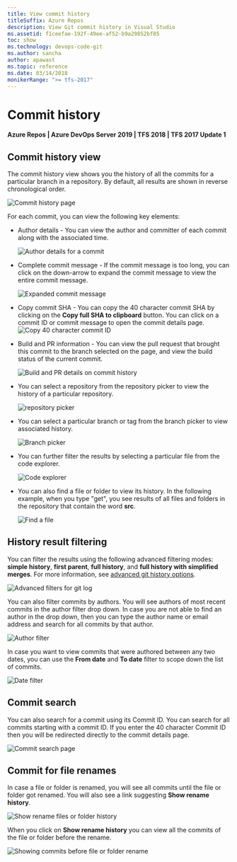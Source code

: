 ```yaml
---
title: View commit history
titleSuffix: Azure Repos
description: View Git commit history in Visual Studio
ms.assetid: f1ceefae-192f-49ee-af52-b9a29852bf85
toc: show
ms.technology: devops-code-git
ms.author: sancha
author: apawast
ms.topic: reference
ms.date: 03/14/2018
monikerRange: ">= tfs-2017"
---
```


# Commit history

#### Azure Repos | Azure DevOps Server 2019 | TFS 2018 | TFS 2017 Update 1

## Commit history view

The commit history view shows you the history of all the commits for a particular branch in a repository. By default, all results are shown in reverse chronological order.

![Commit history page](media/commit-history/1-CommitHistory.png)

For each commit, you can view the following key elements:

- Author details - You can view the author and committer of each commit along with the associated time.

  ![Author details for a commit](media/commit-history/2-AuthorDetails.png)

- Complete commit message - If the commit message is too long, you can click on the down-arrow to expand the commit message to view the entire commit message.

  ![Expanded commit message](media/commit-history/3-CommitMessage.png)

- Copy commit SHA - You can copy the 40 character commit SHA by clicking on the **Copy full SHA to clipboard** button. You can click on a commit ID or commit message to open the commit details page.
  ![Copy 40 character commit ID](media/commit-history/4-CopyCommitSHA.png)
- Build and PR information - You can view the pull request that brought this commit to the branch selected on the page, and view the build status of the current commit.

  ![Build and PR details on commit history](media/commit-history/5-BuildandPRInfo.png)

- You can select a repository from the repository picker to view the history of a particular repository.

  ![repository picker](media/commit-history/6-RepoPicker.png)

- You can select a particular branch or tag from the branch picker to view associated history.

  ![Branch picker](media/commit-history/7-BranchPicker.png)

- You can further filter the results by selecting a particular file from the code explorer.

  ![Code explorer](media/commit-history/8-CodeExplorer.png)

- You can also find a file or folder to view its history. In the following example, when you type "get", you see results of all files and folders in the repository that contain the word **src**.

  ![Find a file](media/commit-history/9-FindaFile.png)

## History result filtering

You can filter the results using the following advanced filtering modes: **simple history**, **first parent**, **full history**, and **full history with simplified merges**. For more information, see [advanced git history options](https://git-scm.com/book/en/v2/Git-Basics-Viewing-the-Commit-History).

![Advanced filters for git log](media/commit-history/10-AdvancedFilter.png)

You can also filter commits by authors. You will see authors of most recent commits in the author filter drop down. In case you are not able to find an author in the drop down, then you can type the author name or email address and search for all commits by that author.

![Author filter](media/commit-history/11-AuthorFilter.png)

In case you want to view commits that were authored between any two dates, you can use the **From date** and **To date** filter to scope down the list of commits.

![Date filter](media/commit-history/12-DateFilter.png)

## Commit search

You can also search for a commit using its Commit ID. You can search for all commits starting with a commit ID. If you enter the 40 character Commit ID then you will be redirected directly to the commit details page.

![Commit search page](media/commit-history/13-SearchCommit.png)

## Commit for file renames

In case a file or folder is renamed, you will see all commits until the file or folder got renamed. You will also see a link suggesting **Show rename history**.

![Show rename files or folder history](media/commit-history/renamefiles.png)

When you click on **Show rename history** you can view all the commits of the file or folder before the rename.

![Showing commits before file or folder rename](media/commit-history/Showrenamefiles.png)
